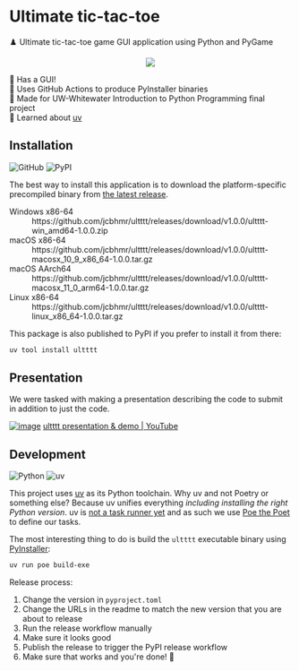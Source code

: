 # Ultimate tic-tac-toe

♟️ Ultimate tic-tac-toe game GUI application using Python and PyGame

<p align=center>
  <img src="https://github.com/user-attachments/assets/c6fd92b5-f10a-4507-8627-4acdddd829ba">
</p>

🎨 Has a GUI! \
🤖 Uses GitHub Actions to produce PyInstaller binaries \
🏫 Made for UW-Whitewater Introduction to Python Programming final project \
🧠 Learned about [uv](https://docs.astral.sh/uv/)

## Installation

![GitHub](https://img.shields.io/static/v1?style=for-the-badge&message=GitHub&color=181717&logo=GitHub&logoColor=FFFFFF&label=)
![PyPI](https://img.shields.io/static/v1?style=for-the-badge&message=PyPI&color=3775A9&logo=PyPI&logoColor=FFFFFF&label=)

The best way to install this application is to download the platform-specific precompiled binary from [the latest release](https://github.com/jcbhmr/ultttt/releases/latest).

<dl>
<dt>Windows x86-64
<dd>https://github.com/jcbhmr/ultttt/releases/download/v1.0.0/ultttt-win_amd64-1.0.0.zip
<dt>macOS x86-64
<dd>https://github.com/jcbhmr/ultttt/releases/download/v1.0.0/ultttt-macosx_10_9_x86_64-1.0.0.tar.gz
<dt>macOS AArch64
<dd>https://github.com/jcbhmr/ultttt/releases/download/v1.0.0/ultttt-macosx_11_0_arm64-1.0.0.tar.gz
<dt>Linux x86-64
<dd>https://github.com/jcbhmr/ultttt/releases/download/v1.0.0/ultttt-linux_x86_64-1.0.0.tar.gz
</dl>

This package is also published to PyPI if you prefer to install it from there:

```sh
uv tool install ultttt
```

## Presentation

We were tasked with making a presentation describing the code to submit in addition to just the code.

[![image](https://github.com/user-attachments/assets/fc0f6925-eb26-4ebb-8906-4cea344e486b)](https://www.youtube.com/watch?v=NhmhWXjxfqU)
[ultttt presentation & demo | YouTube](https://www.youtube.com/watch?v=NhmhWXjxfqU)

## Development

![Python](https://img.shields.io/static/v1?style=for-the-badge&message=Python&color=3776AB&logo=Python&logoColor=FFFFFF&label=)
![uv](https://img.shields.io/static/v1?style=for-the-badge&message=uv&color=DE5FE9&logo=uv&logoColor=FFFFFF&label=)

This project uses [uv](https://docs.astral.sh/uv/) as its Python toolchain. Why uv and not Poetry or something else? Because uv unifies everything _including installing the right Python version_. uv is [not a task runner yet](https://github.com/astral-sh/uv/issues/5903) and as such we use [Poe the Poet](https://poethepoet.natn.io/) to define our tasks.

The most interesting thing to do is build the `ultttt` executable binary using [PyInstaller](https://pyinstaller.org/):

```sh
uv run poe build-exe
```

Release process:

1. Change the version in `pyproject.toml`
2. Change the URLs in the readme to match the new version that you are about to release
3. Run the release workflow manually
4. Make sure it looks good
5. Publish the release to trigger the PyPI release workflow
6. Make sure that works and you're done! 🎉
